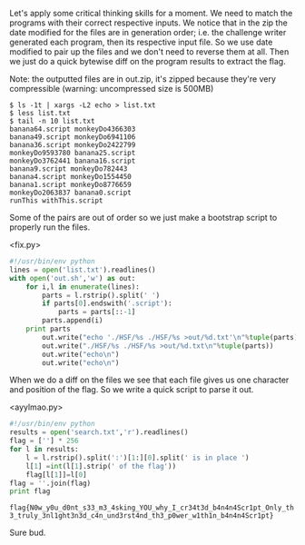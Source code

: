 Let's apply some critical thinking skills for a moment.
We need to match the programs with their correct respective inputs. We notice that in the zip the date modified for the files are in generation order; i.e. the challenge writer generated each program, then its respective input file. So we use date modified to pair up the files and we don't need to reverse them at all. Then we just do a quick bytewise diff on the program results to extract the flag.

Note: the outputted files are in out.zip, it's zipped because they're very compressible (warning: uncompressed size is 500MB)

```
$ ls -1t | xargs -L2 echo > list.txt
$ less list.txt
$ tail -n 10 list.txt
banana64.script monkeyDo4366303
banana49.script monkeyDo6941106
banana36.script monkeyDo2422799
monkeyDo9593780 banana25.script
monkeyDo3762441 banana16.script
banana9.script monkeyDo782443
banana4.script monkeyDo1554450
banana1.script monkeyDo8776659
monkeyDo2063837 banana0.script
runThis withThis.script
```

Some of the pairs are out of order so we just make a bootstrap script to properly run the files.

<fix.py>
```python
#!/usr/bin/env python
lines = open('list.txt').readlines()
with open('out.sh','w') as out:
    for i,l in enumerate(lines):
        parts = l.rstrip().split(' ')
        if parts[0].endswith('.script'):
            parts = parts[::-1]
        parts.append(i)
    print parts
        out.write("echo './HSF/%s ./HSF/%s >out/%d.txt'\n"%tuple(parts))
        out.write("./HSF/%s ./HSF/%s >out/%d.txt\n"%tuple(parts))
        out.write("echo\n")
        out.write("echo\n")
```

When we do a diff on the files we see that each file gives us one character and position of the flag. So we write a quick script to parse it out.

<ayylmao.py>
```python
#!/usr/bin/env python
results = open('search.txt','r').readlines()
flag = [''] * 256
for l in results:
    l = l.rstrip().split(':')[1:][0].split(' is in place ')
    l[1] =int(l[1].strip(' of the flag'))
    flag[l[1]]=l[0]
flag = ''.join(flag)
print flag
```

`flag{N0w_y0u_d0nt_s33_m3_4sking_YOU_why_I_cr34t3d_b4n4n4Scr1pt_Only_th3_truly_3nl1ght3n3d_c4n_und3rst4nd_th3_p0wer_w1th1n_b4n4n4Scr1pt}`

Sure bud.
